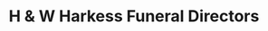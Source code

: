 ---
title: "H & W Harkess Funeral Directors"
url: /edinburgh/h-und-w-harkess-funeral-directors-drum-street/
shop: Bestattungen
---